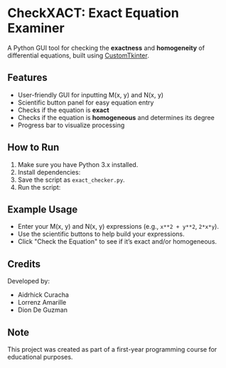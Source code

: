 # CheckXACT: Exact Equation Examiner

A Python GUI tool for checking the **exactness** and **homogeneity** of differential equations, built using [CustomTkinter](https://github.com/TomSchimansky/CustomTkinter).

## Features

- User-friendly GUI for inputting M(x, y) and N(x, y)
- Scientific button panel for easy equation entry
- Checks if the equation is **exact**
- Checks if the equation is **homogeneous** and determines its degree
- Progress bar to visualize processing

## How to Run

1. Make sure you have Python 3.x installed.
2. Install dependencies:
3. Save the script as `exact_checker.py`.
4. Run the script:


## Example Usage

- Enter your M(x, y) and N(x, y) expressions (e.g., `x**2 + y**2`, `2*x*y`).
- Use the scientific buttons to help build your expressions.
- Click "Check the Equation" to see if it’s exact and/or homogeneous.

## Credits

Developed by:  
- Aidrhick Curacha
- Lorrenz Amarille
- Dion De Guzman

## Note

This project was created as part of a first-year programming course for educational purposes.
